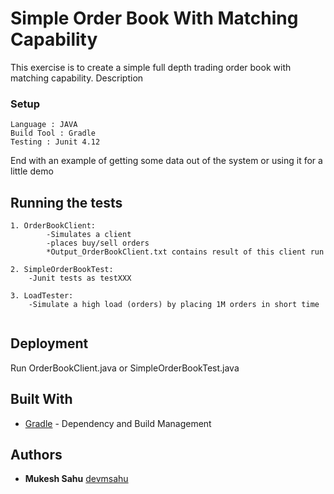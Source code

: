 # Simple Order Book With Matching Capability

This exercise is to create a simple full depth trading order book with matching capability.
Description


### Setup
```
Language : JAVA
Build Tool : Gradle
Testing : Junit 4.12
```


End with an example of getting some data out of the system or using it for a little demo

## Running the tests

```
1. OrderBookClient:
        -Simulates a client
        -places buy/sell orders
        *Output_OrderBookClient.txt contains result of this client run
        
2. SimpleOrderBookTest:
    -Junit tests as testXXX
 
3. LoadTester:
    -Simulate a high load (orders) by placing 1M orders in short time  
    
```
## Deployment

Run OrderBookClient.java or SimpleOrderBookTest.java

## Built With

* [Gradle](https://gradle.com/) - Dependency and Build Management

## Authors

* **Mukesh Sahu** [devmsahu](https://github.com/devmsahu)

